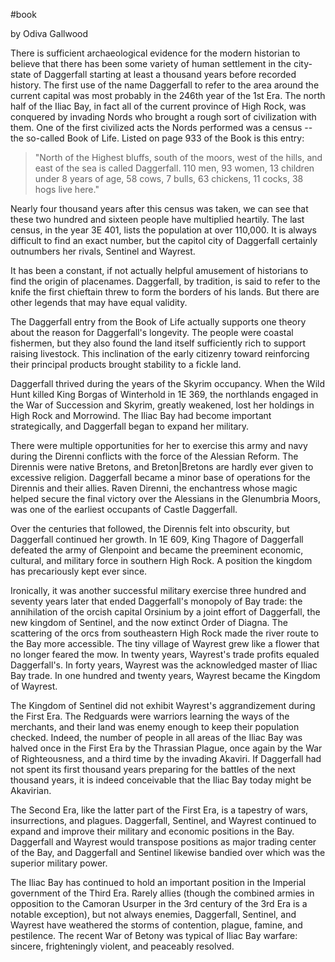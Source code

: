 
#book

by Odiva Gallwood

There is sufficient archaeological evidence for the modern historian to believe that there has been some variety of human settlement in the city-state of Daggerfall starting at least a thousand years before recorded history. The first use of the name Daggerfall to refer to the area around the current capital was most probably in the 246th year of the 1st Era. The north half of the Iliac Bay, in fact all of the current province of High Rock, was conquered by invading Nords who brought a rough sort of civilization with them. One of the first civilized acts the Nords performed was a census -- the so-called Book of Life. Listed on page 933 of the Book is this entry:

> "North of the Highest bluffs, south of the moors, west of the hills, and east of the sea is called Daggerfall. 110 men, 93 women, 13 children under 8 years of age, 58 cows, 7 bulls, 63 chickens, 11 cocks, 38 hogs live here."

Nearly four thousand years after this census was taken, we can see that these two hundred and sixteen people have multiplied heartily. The last census, in the year 3E 401, lists the population at over 110,000. It is always difficult to find an exact number, but the capitol city of Daggerfall certainly outnumbers her rivals, Sentinel and Wayrest.

It has been a constant, if not actually helpful amusement of historians to find the origin of placenames. Daggerfall, by tradition, is said to refer to the knife the first chieftain threw to form the borders of his lands. But there are other legends that may have equal validity.

The Daggerfall entry from the Book of Life actually supports one theory about the reason for Daggerfall's longevity. The people were coastal fishermen, but they also found the land itself sufficiently rich to support raising livestock. This inclination of the early citizenry toward reinforcing their principal products brought stability to a fickle land.

Daggerfall thrived during the years of the Skyrim occupancy. When the Wild Hunt killed King Borgas of Winterhold in 1E 369, the northlands engaged in the War of Succession and Skyrim, greatly weakened, lost her holdings in High Rock and Morrowind. The Iliac Bay had become important strategically, and Daggerfall began to expand her military.

There were multiple opportunities for her to exercise this army and navy during the Direnni conflicts with the force of the Alessian Reform. The Dirennis were native Bretons, and Breton|Bretons are hardly ever given to excessive religion. Daggerfall became a minor base of operations for the Dirennis and their allies. Raven Direnni, the enchantress whose magic helped secure the final victory over the Alessians in the Glenumbria Moors, was one of the earliest occupants of Castle Daggerfall.

Over the centuries that followed, the Dirennis felt into obscurity, but Daggerfall continued her growth. In 1E 609, King Thagore of Daggerfall defeated the army of Glenpoint and became the preeminent economic, cultural, and military force in southern High Rock. A position the kingdom has precariously kept ever since.

Ironically, it was another successful military exercise three hundred and seventy years later that ended Daggerfall's monopoly of Bay trade: the annihilation of the orcish capital Orsinium by a joint effort of Daggerfall, the new kingdom of Sentinel, and the now extinct Order of Diagna. The scattering of the orcs from southeastern High Rock made the river route to the Bay more accessible. The tiny village of Wayrest grew like a flower that no longer feared the mow. In twenty years, Wayrest's trade profits equaled Daggerfall's. In forty years, Wayrest was the acknowledged master of Iliac Bay trade. In one hundred and twenty years, Wayrest became the Kingdom of Wayrest.

The Kingdom of Sentinel did not exhibit Wayrest's aggrandizement during the First Era. The Redguards were warriors learning the ways of the merchants, and their land was enemy enough to keep their population checked. Indeed, the number of people in all areas of the Iliac Bay was halved once in the First Era by the Thrassian Plague, once again by the War of Righteousness, and a third time by the invading Akaviri. If Daggerfall had not spent its first thousand years preparing for the battles of the next thousand years, it is indeed conceivable that the Iliac Bay today might be Akavirian.

The Second Era, like the latter part of the First Era, is a tapestry of wars, insurrections, and plagues. Daggerfall, Sentinel, and Wayrest continued to expand and improve their military and economic positions in the Bay. Daggerfall and Wayrest would transpose positions as major trading center of the Bay, and Daggerfall and Sentinel likewise bandied over which was the superior military power.

The Iliac Bay has continued to hold an important position in the Imperial government of the Third Era. Rarely allies (though the combined armies in opposition to the Camoran Usurper in the 3rd century of the 3rd Era is a notable exception), but not always enemies, Daggerfall, Sentinel, and Wayrest have weathered the storms of contention, plague, famine, and pestilence. The recent War of Betony was typical of Iliac Bay warfare: sincere, frighteningly violent, and peaceably resolved.